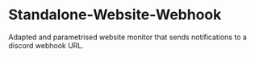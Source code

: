 # Standalone-Website-Webhook
Adapted and parametrised website monitor that sends notifications to a discord webhook URL.
